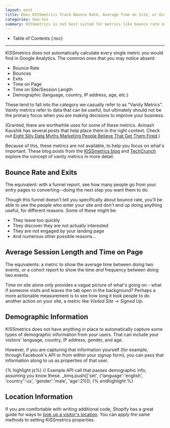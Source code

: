```yaml
---
layout: post
title: Does KISSmetrics Track Bounce Rate, Average Time on Site, or Exits?
categories: how-tos
summary: KISSmetrics is not best suited for metrics like bounce rate or average time on site.
---
```

* Table of Contents
{:toc}
* * *

KISSmetrics does not automatically calculate every single metric you would find in Google Analytics. The common ones that you may notice absent:

* Bounce Rate
* Bounces
* Exits
* Time on Page
* Time on Site/Session Length
* Demographic (language, country, IP address, age, etc.)

These tend to fall into the category we casually refer to as "Vanity Metrics". Vanity metrics refer to data that can be useful, but ultimately should not be the primary focus when you are making decisions to improve your business.

(Granted, there are worthwhile uses for some of these metrics. Avinash Kaushik has several posts that help place them in the right context. Check out [Eight Silly Data Myths Marketing People Believe That Get Them Fired][kaushik].)

Because of this, these metrics are not available, to help you focus on what's important. These blog posts from the [KISSmetrics blog][vanity-km] and [TechCrunch][vanity-tc] explore the concept of vanity metrics in more detail.

## Bounce Rate and Exits

The equivalent: with a funnel report, see how many people go from your entry pages to converting--doing the next step you want them to do.

Though this funnel doesn't tell you specifically about bounce rate, you'll be able to see the people who enter your site and don't end up doing anything useful, for different reasons. Some of these might be:

- They leave too quickly
- They discover they are not actually interested
- They are not engaged by your landing page
- And numerous other possible reasons…

## Average Session Length and Time on Page

The equivalents: a metric to show the average time between doing two events, or a cohort report to show the time *and* frequency between doing two events.

Time on site alone only provides a vague picture of what's going on - what if someone visits and leaves the tab open in the background? Perhaps a more actionable measurement is to see how long it took people to do another action on your site, a metric like *Visited Site -> Signed Up*.

## Demographic Information

KISSmetrics does not have anything in place to automatically capture some types of demographic information from your users. That can include your visitors' language, country, IP address, gender, and age.

However, if you are capturing that information yourself (for example, through Facebook's API or from within your signup form), you can pass that information along to us as properties of that user.

{% highlight js%}
// Example API call that passes demographic info, assuming you know these.
_kmq.push(['set', {'language':'english',
                   'country':'us',
                   'gender':'male',
                   'age':21}]);
{% endhighlight %}

## Location Information

If you are comfortable with writing additional code, Shopify has a great guide for ways to [look up a visitor's location][shopify-location]. You can apply the same methods to setting KISSmetrics properties.

[vanity-km]: http://blog.kissmetrics.com/vainest-metrics/
[vanity-tc]: http://techcrunch.com/2011/07/30/vanity-metrics/
[kaushik]: http://www.kaushik.net/avinash/silly-marketing-data-strategy-metrics-mistakes/
[shopify-location]: http://docs.shopify.com/manual/configuration/store-customization/page-specific/store-wide/get-a-visitors-location
[freegeoip]: https://github.com/fiorix/freegeoip